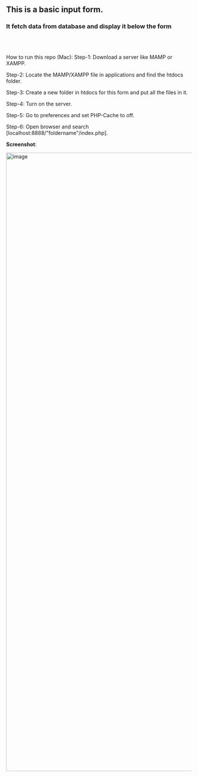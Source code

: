 <h2>This is a basic input form.</h2>
<h3>It fetch data from database and display it below the form</h3><br><br>

How to run this repo (Mac):
Step-1: Download a server like MAMP or XAMPP.

Step-2: Locate the MAMP/XAMPP file in applications and find the htdocs folder.

Step-3: Create a new folder in htdocs for this form and put all the files in it.

Step-4: Turn on the server.

Step-5: Go to preferences and set PHP-Cache to off. 

Step-6: Open browser and search [localhost:8888/"foldername"/index.php]. 

**Screenshot**:

<img width="1680" alt="image" src="https://github.com/Shar-Mayank/html-form/assets/108417648/460a0f10-ae81-48d6-a0aa-4dd7e9122f63">
